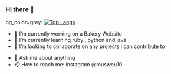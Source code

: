 ### Hi there 👋

<!--
**Musweu10/Musweu10** is a ✨ _special_ ✨ repository because its `README.md` (this file) appears on your GitHub profile.

Here are some ideas to get you started:-->

<!-- [![Musweu's GitHub stats](https://github-readme-stats.vercel.app/api?username=musweu10)](https://github.com/musweu10/github-readme-stats) -->
bg_color=grey: [![Top Langs](https://github-readme-stats.vercel.app/api/top-langs/?username=musweu10&layout=compact?color=0088ff)](https://github.com/musweu10/github-readme-stats)



- 🔭 I’m currently working on a Bakery Website
- 🌱 I’m currently learning ruby , python and java 
- 👯 I’m looking to collaborate on any projects i can contribute to
<!-- 🤔 I’m looking for help with--> 
- 💬 Ask me about anything
- 📫 How to reach me: instagram @musweu10 
<!-- 😄 Pronouns: ..-->
<!--- ⚡ Fun fact:--> 
